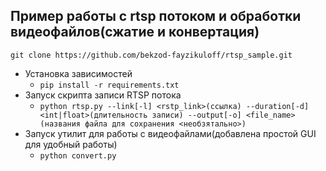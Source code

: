 ## Пример работы с rtsp потоком и обработки видеофайлов(сжатие и конвертация)

`git clone https://github.com/bekzod-fayzikuloff/rtsp_sample.git` <br>

* Установка зависимостей 
    * `pip install -r requirements.txt`
* Запуск скрипта записи RTSP потока 
    * `python rtsp.py --link[-l] <rstp_link>(ссылка) --duration[-d] <int|float>(длительность записи) --output[-o] <file_name>(названия файла для сохранения <необзятально>)`
* Запуск утилит для работы с видеофайлами(добавлена простой GUI для удобный работы)
    * `python convert.py`
